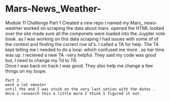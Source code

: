 # Mars-News_Weather-
Module 11 Challenge
Part 1
  Created a new repo I named my Mars_ news- weather 
  worked on scraping the data about mars. 
  opened the HTML  looked over the site 
  made sure all the componets were loaded into the Juypter note book. 
  as I was working on this data scraping I had issues with some of of the context and finding the correct row id's. 
  I called a TA for help.  The TA kept telling me I needed to do a loop. which confused me more . 
  	as her time was up. i recieved a new TA -very helpful. They said my code was good but, I need to change my Td to TR.  
  	Once I was back on track I was good. They also help me change a few things on my loope. 

  	Part 2 
  	went a lot smooter 
  	until the end I was stuck on the very last setion with the dates .  Once i research this a little more I think I figured it out. 

  	